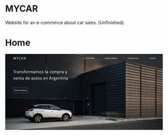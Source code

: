 # MYCAR

Website for an e-commerce about car sales. (Unfinished).

# Home

![image](https://github.com/maxicassarino/mycar/blob/main/assets/images/inicio.png)
